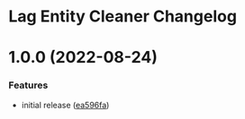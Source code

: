 # Lag Entity Cleaner Changelog

# 1.0.0 (2022-08-24)


### Features

* initial release ([ea596fa](https://github.com/meza/MinecraftLagEntityCleaner/commit/ea596faf64e6f706097397360aeae02ddb2c63c6))
